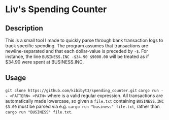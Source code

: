# Liv's Spending Counter
## Description
This is a small tool I made to quickly parse through bank transaction logs to track specific spending. The program assumes that transactions are newline-separated and that each dollar-value is preceded by `-$`. For instance, the line `BUSINESS.INC -$34.90 $9000.00` will be treated as if $34.90 were spent at BUSINESS.INC.
## Usage
`git clone https://github.com/kibibyt3/spending_counter.git`
`cargo run -- <PATTERN> <PATH>`
where <PATTERN> is a valid regular expression. All transactions are automatically made lowercase, so given a `file.txt` containing `BUSINESS.INC $3.00` must be parsed via e.g. `cargo run "business" file.txt`, rather than `cargo run "BUSINESS" file.txt`.
